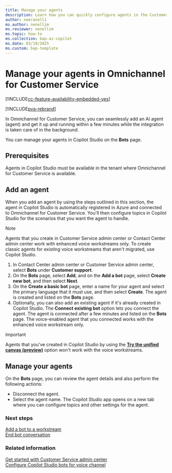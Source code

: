 ```yaml
---
title: Manage your agents
description: Learn how you can quickly configure agents in the Customer Service admin center.
author: neeranelli
ms.author: nenellim
ms.reviewer: nenellim
ms.topic: how-to 
ms.collection: bap-ai-copilot
ms.date: 03/19/2025
ms.custom: bap-template
---
```


# Manage your agents in Omnichannel for Customer Service

[!INCLUDE[cc-feature-availability-embedded-yes](../../includes/cc-feature-availability-embedded-yes.md)]


[!INCLUDE[pva-rebrand](../../includes/cc-pva-rebrand.md)]

In Omnichannel for Customer Service, you can seamlessly add an AI agent (agent) and get it up and running within a few minutes while the integration is taken care of in the background.

You can manage your agents in Copilot Studio on the **Bots** page.

## Prerequisites

Agents in Copilot Studio must be available in the tenant where Omnichannel for Customer Service is available.

## Add an agent

When you add an agent by using the steps outlined in this section, the agent in Copilot Studio is automatically registered in Azure and connected to Omnichannel for Customer Service. You'll then configure topics in Copilot Studio for the scenarios that you want the agent to handle.

> [!NOTE]
> Agents that you create in Customer Service admin center or Contact Center admin center work with enhanced voice workstreams only. To create classic agents for existing voice workstreams that aren't migrated, use Copilot Studio.

1. In Contact Center admin center or Customer Service admin center, select **Bots** under **Customer support**.
1. On the **Bots** page, select **Add**, and on the **Add a bot** page, select **Create new bot**, and then select **Next**.
1. On the **Create a basic bot** page, enter a name for your agent and select the primary language that it must use, and then select **Create**. The agent is created and listed on the **Bots** page. 
1. Optionally, you can also add an existing agent if it's already created in Copilot Studio. The **Connect existing bot** option lets you connect the agent. The agent is connected after a few minutes and listed on the **Bots** page. The voice-enabled agent that you connected works with the enhanced voice workstream only.
> [!IMPORTANT]
> Agents that you've created in Copilot Studio by using the [**Try the unified canvas (preview)**](/power-virtual-agents/authoring-first-bot) option won't work with the voice workstreams.

## Manage your agents

On the **Bots** page, you can review the agent details and also perform the following actions:

- Disconnect the agent.
- Select the agent name. The Copilot Studio app opens on a new tab where you can configure topics and other settings for the agent.

### Next steps

[Add a bot to a workstream](create-workstreams.md#add-a-bot-to-a-workstream)  
[End bot conversation](configure-bot-virtual-agent.md#end-agent-conversations)  

### Related information

[Get started with Customer Service admin center](../implement/cs-admin-center.md)  
[Configure Copilot Studio bots for voice channel](voice-channel-pva-bots.md)  
